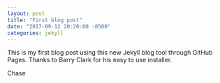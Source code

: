 ```yaml
---
layout: post
title: "First blog post"
date: "2017-09-12 20:20:00 -0500"
categories: jekyll
---
```

This is my first blog post using this new Jekyll blog tool through GitHub Pages. Thanks to Barry Clark for his easy to use installer.

Chase
